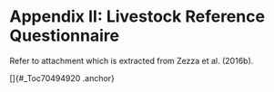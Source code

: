# Appendix II: Livestock Reference Questionnaire

Refer to attachment which is extracted from Zezza et al. (2016b).

[]{#_Toc70494920 .anchor}

